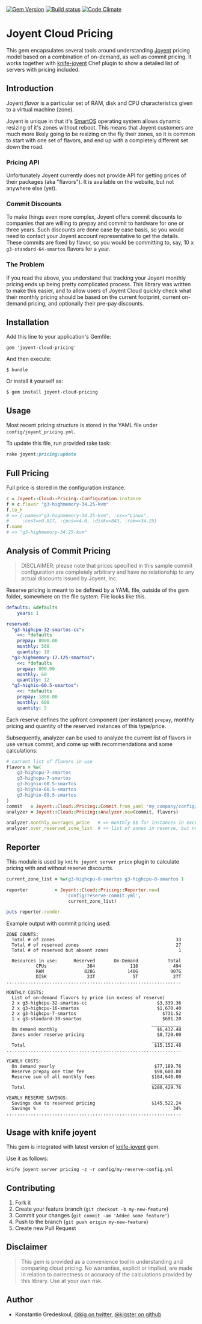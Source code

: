 [![Gem Version](https://badge.fury.io/rb/joyent-cloud-pricing.png)](http://badge.fury.io/rb/joyent-cloud-pricing)
[![Build status](https://secure.travis-ci.org/kigster/joyent-cloud-pricing.png)](http://travis-ci.org/kigster/joyent-cloud-pricing)
[![Code Climate](https://codeclimate.com/github/kigster/joyent-cloud-pricing.png)](https://codeclimate.com/github/kigster/joyent-cloud-pricing)

# Joyent Cloud Pricing

This gem encapsulates several tools around understanding [Joyent](http://joyent.com) pricing model based on a combination of
on-demand, as well as commit pricing.  It works together with [knife-joyent](https://github.com/joyent/knife-joyent)
Chef plugin to show a detailed list of servers with pricing included.

## Introduction

Joyent *flavor* is a particular set of RAM, disk and CPU characteristics given to a virtual machine (zone).

Joyent is unique in that it's [SmartOS](http://smartos.org/) operating system allows dynamic resizing of it's zones without reboot.
This means that Joyent customers are much more likely going to be resizing on the fly their zones, so
it is common to start with one set of flavors, and end up with a completely different set down the road.

### Pricing API

Unfortunately Joyent currently does not provide API for getting prices of their packages (aka "flavors").
It is available on the website, but not anywhere else (yet).

### Commit Discounts

To make things even more complex, Joyent offers commit discounts to companies that are willing to prepay and
commit to hardware for one or three years.  Such discounts are done case by case basis, so
you would need to contact your Joyent account representative to get the details. These commits are
fixed by  flavor, so you would be committing to, say, 10 x ```g3-standard-64-smartos``` flavors for a year.

### The Problem

If you read the above, you understand that tracking your Joyent monthly pricing ends up being pretty
complicated process. This library was written to make this easier, and to allow users of Joyent Cloud
quickly check what their monthly pricing should be based on the current footprint, current on-demand
pricing, and optionally their pre-pay discounts.

## Installation

Add this line to your application's Gemfile:

    gem 'joyent-cloud-pricing'

And then execute:

    $ bundle

Or install it yourself as:

    $ gem install joyent-cloud-pricing

## Usage

Most recent pricing structure is stored in the YAML file under ```config/joyent_pricing.yml```.

To update this file, run provided rake task:

```ruby
rake joyent:pricing:update
```

## Full Pricing

Full price is stored in the configuration instance.

```ruby
c = Joyent::Cloud::Pricing::Configuration.instance
f = c.flavor "g3-highmemory-34.25-kvm"
f.to_h
# => {:name=>"g3-highmemory-34.25-kvm", :os=>"Linux",
#     :cost=>0.817, :cpus=>4.0, :disk=>843, :ram=>34.25}
f.name
# => "g3-highmemory-34.25-kvm"
```

## Analysis of Commit Pricing

>  DISCLAIMER: please note that prices specified in this sample commit configuration
>  are completely arbitrary and have no relationship to any actual discounts issued by Joyent, Inc.

Reserve pricing is meant to be defined by a YAML file, outside of the gem folder,
somewhere on the file system. File looks like this.

```yaml
defaults: &defaults
    years: 1

reserved:
  "g3-highcpu-32-smartos-cc":
    <<: *defaults
    prepay: 8000.00
    monthly: 500
    quantity: 10
  "g3-highmemory-17.125-smartos":
    <<: *defaults
    prepay: 800.00
    monthly: 60
    quantity: 12
  "g3-highio-60.5-smartos":
    <<: *defaults
    prepay: 1800.00
    monthly: 600
    quantity: 5
```

Each reserve defines the upfront component (per instance) ```prepay```, monthly pricing and quantity of the
reserved instances of this type/price.

Subsequently, analyzer can be used to analyze the current list of flavors in use versus commit, and
come up with recommendations and some calculations:

```ruby
# current list of flavors in use
flavors = %w(
    g3-highcpu-7-smartos
    g3-highcpu-7-smartos
    g3-highio-60.5-smartos
    g3-highio-60.5-smartos
    g3-highio-60.5-smartos
)
commit   = Joyent::Cloud::Pricing::Commit.from_yaml 'my_company/config/joyent-commit-pricing.yml'
analyzer = Joyent::Cloud::Pricing::Analyzer.new(commit, flavors)

analyzer.monthly_overages_price   # => monthly $$ for instances in excess of reserve
analyzer.over_reserved_zone_list  # => list of zones in reserve, but not in reality
```

## Reporter

This module is used by ```knife joyent server price``` plugin to calculate pricing with and without
reserve discounts.

```ruby
current_zone_list = %w(g3-highcpu-8-smartos g3-highcpu-8-smartos )

reporter          = Joyent::Cloud::Pricing::Reporter.new(
                      'config/reserve-commit.yml',
                       current_zone_list)

puts reporter.render
```

Example output with commit pricing used:

```
ZONE COUNTS:
  Total # of zones                                             33
  Total # of reserved zones                                    27
  Total # of reserved but absent zones                          1

  Resources in use:      Reserved       On-Demand           Total
           CPUs               384             118             494
           RAM               828G            140G            907G
           DISK               23T              5T             27T
.................................................................

MONTHLY COSTS:
  List of on-demand flavors by price (in excess of reserve)
  2 x g3-highcpu-32-smartos-cc                          $3,339.36
  2 x g3-highcpu-16-smartos                             $1,670.40
  2 x g3-highcpu-7-smartos                                $731.52
  1 x g3-standard-30-smartos                              $691.20
                                                      ___________
  On demand monthly                                     $6,432.48
  Zones under reserve pricing                           $8,720.00
                                                      ___________
  Total                                                $15,152.48
.................................................................

YEARLY COSTS:
  On demand yearly                                     $77,189.76
  Reserve prepay one time fee                          $98,600.00
  Reserve sum of all monthly fees                     $104,640.00
                                                      ___________
  Total                                               $280,429.76

YEARLY RESERVE SAVINGS:
  Savings due to reserved pricing                     $145,522.24
  Savings %                                                   34%
.................................................................
```

## Usage with knife joyent

This gem is integrated with latest version of [knife-joyent](https://github.com/joyent/knife-joyent) gem.

Use it as follows:

```
knife joyent server pricing -z -r config/my-reserve-config.yml
```

## Contributing

1. Fork it
2. Create your feature branch (`git checkout -b my-new-feature`)
3. Commit your changes (`git commit -am 'Added some feature'`)
4. Push to the branch (`git push origin my-new-feature`)
5. Create new Pull Request

## Disclaimer

> This gem is provided as a convenience tool in understanding and comparing cloud pricing. No warranties,
> explicit or implied, are made in relation to correctness or accuracy of the calculations provided by this
> library. Use at your own risk.

## Author

* Konstantin Gredeskoul, [@kig on twitter](http://twitter.com/kig), [@kigster on github](http://github.com/kigster)
